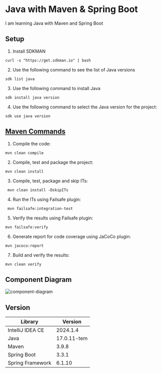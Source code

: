 # Java with Maven & Spring Boot
I am learning Java with Maven and Spring Boot
## Setup
1. Install SDKMAN
```
curl -s "https://get.sdkman.io" | bash
```

2. Use the following command to see the list of Java versions
```
sdk list java
```
3. Use the following command to install Java
```
sdk install java version
```
4. Use the following command to select the Java version for the project:
```
sdk use java version
```

## [Maven Commands](https://maven.apache.org/guides/introduction/introduction-to-the-lifecycle.html)
1. Compile the code:
```
mvn clean compile
```
2. Compile, test and package the project:
```
mvn clean install
```
3. Compile, test, package and skip ITs:
```
 mvn clean install -DskipITs
```
4. Run the ITs using Failsafe plugin:
```
 mvn failsafe:integration-test
```
5. Verify the results using Failsafe plugin:
```
mvn failsafe:verify
```
6. Generate report for code coverage using JaCoCo plugin:
```
mvn jacoco:report
```
7. Build and verify the results:
```
mvn clean verify
```


## Component Diagram
![component-diagram](https://github.com/faranak-cs/spring-fundamentals/assets/73027299/e6cb872c-f215-4b8b-ad1a-7242478d9c97)

## Version
| Library      | Version |
| -----------      | ----------- |
| IntelliJ IDEA CE | 2024.1.4    |
| Java             | 17.0.11-tem |
| Maven            | 3.9.8  |
| Spring Boot      | 3.3.1  |
| Spring Framework | 6.1.10 |
